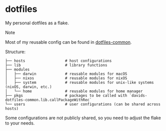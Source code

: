 # dotfiles

My personal dotfiles as a flake.

> [!NOTE]  
> Most of my reusable config can be found in [dotfiles-common](https://github.com/dszakallas/dotfiles-common).

Structure:

```text
├── hosts                  # host configurations
├── lib                    # library functions
├── modules
│   ├── darwin             # reusable modules for macOS
│   ├── nixos              # reusable modules for nixOS
│   ├── system             # reusable modules for unix-like systems (nixOS, darwin, etc.)
│   └── home               # reusable modules for home manager
├── pkgs                   # packages to be called with `davids-dotfiles-common.lib.callPackageWithRec`
└── users                  # user configurations (can be shared across hosts)
```

Some configurations are not publicly shared, so you need to adjust the flake to your needs.
